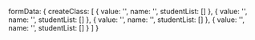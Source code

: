 formData: {
    createClass: [
        {
            value: '',
            name: '',
            studentList: []
        },
        {
            value: '',
            name: '',
            studentList: []
        },
        {
            value: '',
            name: '',
            studentList: []
        },
        {
            value: '',
            name: '',
            studentList: []
        }
    ]
}